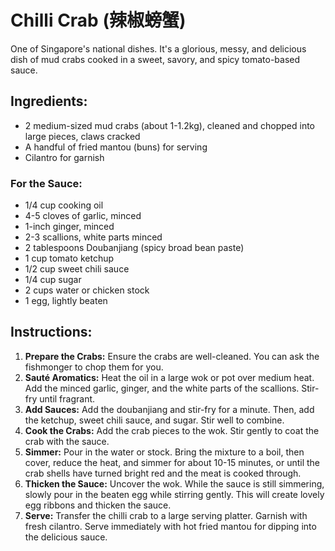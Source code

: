 
# Chilli Crab (辣椒螃蟹)

One of Singapore's national dishes. It's a glorious, messy, and delicious dish of mud crabs cooked in a sweet, savory, and spicy tomato-based sauce.

## Ingredients:
*   2 medium-sized mud crabs (about 1-1.2kg), cleaned and chopped into large pieces, claws cracked
*   A handful of fried mantou (buns) for serving
*   Cilantro for garnish

### For the Sauce:
*   1/4 cup cooking oil
*   4-5 cloves of garlic, minced
*   1-inch ginger, minced
*   2-3 scallions, white parts minced
*   2 tablespoons Doubanjiang (spicy broad bean paste)
*   1 cup tomato ketchup
*   1/2 cup sweet chili sauce
*   1/4 cup sugar
*   2 cups water or chicken stock
*   1 egg, lightly beaten

## Instructions:
1.  **Prepare the Crabs:** Ensure the crabs are well-cleaned. You can ask the fishmonger to chop them for you.
2.  **Sauté Aromatics:** Heat the oil in a large wok or pot over medium heat. Add the minced garlic, ginger, and the white parts of the scallions. Stir-fry until fragrant.
3.  **Add Sauces:** Add the doubanjiang and stir-fry for a minute. Then, add the ketchup, sweet chili sauce, and sugar. Stir well to combine.
4.  **Cook the Crabs:** Add the crab pieces to the wok. Stir gently to coat the crab with the sauce.
5.  **Simmer:** Pour in the water or stock. Bring the mixture to a boil, then cover, reduce the heat, and simmer for about 10-15 minutes, or until the crab shells have turned bright red and the meat is cooked through.
6.  **Thicken the Sauce:** Uncover the wok. While the sauce is still simmering, slowly pour in the beaten egg while stirring gently. This will create lovely egg ribbons and thicken the sauce.
7.  **Serve:** Transfer the chilli crab to a large serving platter. Garnish with fresh cilantro. Serve immediately with hot fried mantou for dipping into the delicious sauce.